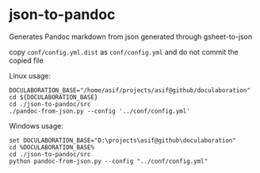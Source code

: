 # json-to-pandoc

Generates Pandoc markdown from json generated through gsheet-to-json


copy ```conf/config.yml.dist``` as ```conf/config.yml``` and do not commit the copied file

Linux usage:
```
DOCULABORATION_BASE="/home/asif/projects/asif@github/doculaboration"
cd ${DOCULABORATION_BASE}
cd ./json-to-pandoc/src
./pandoc-from-json.py --config '../conf/config.yml'
```

Windows usage:
```
set DOCULABORATION_BASE="D:\projects\asif@github\doculaboration"
cd %DOCULABORATION_BASE%
cd ./json-to-pandoc/src
python pandoc-from-json.py --config "../conf/config.yml"
```
